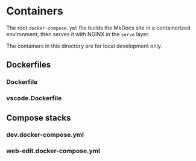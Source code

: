 # Containers

The root `docker-compose.yml` file builds the MkDocs site in a containerized environment, then serves it with NGINX in the `serve` layer.

The containers in this directory are for local development only.

## Dockerfiles

### Dockerfile

### vscode.Dockerfile

## Compose stacks

### dev.docker-compose.yml

### web-edit.docker-compose.yml
